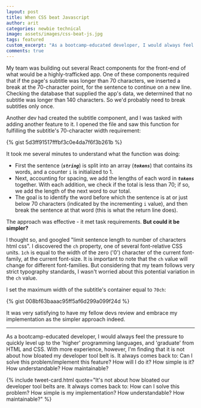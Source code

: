 ```yaml
---
layout: post
title: When CSS beat Javascript
author: arit
categories: newbie technical
image: assets/images/css-beat-js.jpg
tags: featured
custom_excerpt: "As a bootcamp-educated developer, I would always feel the pressure to quickly level up to the 'higher' programming languages, and 'graduate' from HTML and CSS."
comments: true
---
```


My team was building out several React components for the front-end of what would be a highly-trafficked app. One of these components required that if the page's subtitle was longer than 70 characters, we inserted a break at the 70-character point, for the sentence to continue on a new line. Checking the database that supplied the app's data, we determined that no subtitle was longer than 140 characters. So we'd probably need to break subtitles only once.

Another dev had created the subtitle component, and I was tasked with adding another feature to it. I opened the file and saw this function for fulfilling the subtitle's 70-character width requirement:

{% gist 5d3ff91517fffbf3c0e4da7f6f3b261b %}

It took me several minutes to understand what the function was doing:
- First the sentence (***`string`***) is split into an array (***`tokens`***) that contains its words, and a counter `i` is initialized to 1.
- Next, accounting for spacing, we add the lengths of each word in ***`tokens`*** together. With each addition, we check if the total is less than 70; if so, we add the length of the next word to our total.
- The goal is to identify the word before which the sentence is at or just below 70 characters (indicated by the incrementing `i` value), and then break the sentence at that word (this is what the return line does).

The approach was effective - it met task requirements. **But could it be simpler?**

I thought so, and googled "limit sentence length to number of characters html css". I discovered the `ch` property, one of several font-relative CSS units. `1ch` is equal to the width of the zero ('0') character of the current font-family, at the current font-size. It is important to note that the `ch` value will change for different font-families. But considering that my team follows very strict typography standards, I wasn't worried about this potential variation in the `ch` value.

I set the maximum width of the subtitle's container equal to `70ch`:

{% gist 008bf63baaac95ff5af6d299a099f24d %}

It was very satisfying to have my fellow devs review and embrace my implementation as the simpler approach indeed.

<hr />

As a bootcamp-educated developer, I would always feel the pressure to quickly level up to the 'higher' programming languages, and 'graduate' from HTML and CSS. With more experience, however, I'm finding that it is not about how bloated my developer tool belt is. It always comes back to: Can I solve this problem/implement this feature? How will I do it? How simple is it? How understandable? How maintainable?

{% include tweet-card.html quote="It's not about how bloated our developer tool belts are. It always comes back to: How can I solve this problem? How simple is my implementation? How understandable? How maintainable?" %}